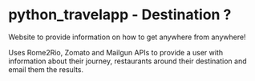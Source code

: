 # python_travelapp - Destination ?

Website to provide information on how to get anywhere from anywhere!

Uses Rome2Rio, Zomato and Mailgun APIs to provide a user with information about their journey, restaurants around their destination and email them the results.
